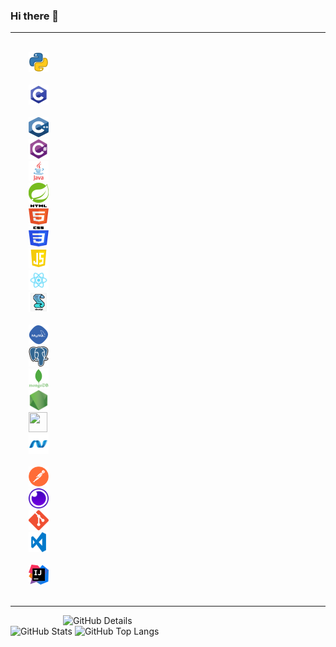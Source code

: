 ### Hi there 👋

-----
<div>
  <code>
    <a href="https://www.python.org/" target="_blank"><img width="32" height="32" src="https://github.com/Rafael-Russo/Rafael-Russo/blob/main/img/python.png?raw=true"/></a>
  </code>&nbsp; 
  <code>
    <a href="https://www.open-std.org/jtc1/sc22/wg14/" target="_blank"><img width="32" height="32" src="https://github.com/Rafael-Russo/Rafael-Russo/blob/main/img/c.png?raw=true"/></a>
  </code>&nbsp; 
  <code>
    <a href="https://isocpp.org/" target="_blank"><img width="32" height="32" src="https://github.com/Rafael-Russo/Rafael-Russo/blob/main/img/cpp.svg?raw=true"/></a></code>&nbsp;
  <code>
    <a href="https://docs.microsoft.com/pt-br/dotnet/csharp/" target="_blank"><img width="32" height="32" src="https://github.com/Rafael-Russo/Rafael-Russo/blob/main/img/csharp.png?raw=true"/></a></code>&nbsp;
  <code>
    <a href="https://www.java.com/pt-BR/" target="_blank"><img width="32" height="32" src="https://github.com/Rafael-Russo/Rafael-Russo/blob/main/img/java.png?raw=true"/></a></code>&nbsp;
  <code>
    <a href="https://spring.io/" target="_blank"><img width="32" height="32" src="https://github.com/Rafael-Russo/Rafael-Russo/blob/main/img/spring.png?raw=true"/></a></code>&nbsp;
  <code>
    <a href="https://www.w3schools.com/html/" target="_blank"><img width="32" height="32" src="https://github.com/Rafael-Russo/Rafael-Russo/blob/main/img/html.svg?raw=true"/></a></code>&nbsp;
  <code>
    <a href="https://www.w3schools.com/css/" target="_blank"><img width="32" height="32" src="https://github.com/Rafael-Russo/Rafael-Russo/blob/main/img/css.svg?raw=true"/></a></code>&nbsp;
  <code>
    <a href="https://www.w3schools.com/js/" target="_blank"><img width="32" height="32" src="https://github.com/Rafael-Russo/Rafael-Russo/blob/main/img/js.png?raw=true"/></a></code>&nbsp;
  <code>
    <a href="https://pt-br.reactjs.org/" target="_blank"><img width="32" height="32" src="https://github.com/Rafael-Russo/Rafael-Russo/blob/main/img/react.png?raw=true"/></a></code>&nbsp;
  <code>
    <a href="https://docs.microsoft.com/pt-br/windows/win32/lwef/using-vbscript" target="_blank"><img width="32" height="32" src="https://github.com/Rafael-Russo/Rafael-Russo/blob/main/img/vbs.png?raw=true"/></a>
  </code>&nbsp;
  <code>
    <a href="https://www.mysql.com/" target="_blank"><img width="32" height="32" src="https://github.com/Rafael-Russo/Rafael-Russo/blob/main/img/mysql.png?raw=true"/></a></code>&nbsp;
  <code>
    <a href="https://www.postgresql.org/" target="_blank"><img width="32" height="32" src="https://github.com/Rafael-Russo/Rafael-Russo/blob/main/img/postgresql.png?raw=true"/></a></code>&nbsp;
  <code>
    <a href="https://www.mongodb.com/pt-br" target="_blank"><img width="32" height="32" src="https://github.com/Rafael-Russo/Rafael-Russo/blob/main/img/mongodb.png?raw=true"/></a></code>&nbsp;
  <code>
    <a href="https://nodejs.org/en/" target="_blank"><img width="32" height="32" src="https://github.com/Rafael-Russo/Rafael-Russo/blob/main/img/nodejs.png?raw=true"/></a></code>&nbsp;
  <code>
    <a href="https://jestjs.io/pt-BR/" target="_blank"><img width="30" height="32" src="https://github.com/Rafael-Russo/Rafael-Russo/blob/main/img/jest.png?raw=true"/></a></code>&nbsp;
  <code>
    <a href="https://dotnet.microsoft.com/en-us/" target="_blank"><img width="32" height="32" src="https://github.com/Rafael-Russo/Rafael-Russo/blob/main/img/dotnet.png?raw=true"/></a>
  </code>&nbsp;
  <code>
    <a href="https://www.postman.com/" target="_blank"><img width="32" height="32" src="https://github.com/Rafael-Russo/Rafael-Russo/blob/main/img/postman.png?raw=true"/></a></code>&nbsp; 
  <code>
    <a href="https://insomnia.rest/" target="_blank"><img width="32" height="32" src="https://github.com/Rafael-Russo/Rafael-Russo/blob/main/img/insomnia.png?raw=true"/></a></code>&nbsp;
  <code>
    <a href="https://git-scm.com/" target="_blank"><img width="32" height="32" src="https://github.com/Rafael-Russo/Rafael-Russo/blob/main/img/git.png?raw=true"/></a></code>&nbsp;
  <code>
    <a href="https://code.visualstudio.com/" target="_blank"><img width="32" height="32" src="https://github.com/Rafael-Russo/Rafael-Russo/blob/main/img/vs.png?raw=true"/></a>
  </code>&nbsp;
  <code>
    <a href="https://www.jetbrains.com/idea/" target="_blank"><img width="32" height="32" src="https://github.com/Rafael-Russo/Rafael-Russo/blob/main/img/intellij.png?raw=true"/></a>
  </code>&nbsp;
</div>

-----

<div>
<img align="right" alt="GitHub Details" width="420px" src="http://github-profile-summary-cards.vercel.app/api/cards/profile-details?username=Rafael-Russo&theme=github_dark"/>
<img alt="GitHub Stats" width="200px" src="http://github-profile-summary-cards.vercel.app/api/cards/stats?username=Rafael-Russo&theme=github_dark"/>
<img alt="GitHub Top Langs" width="200px" src="http://github-profile-summary-cards.vercel.app/api/cards/repos-per-language?username=Rafael-Russo&theme=github_dark"/>
</div>

<!--
**Rafael-Russo/Rafael-Russo** is a ✨ _special_ ✨ repository because its `README.md` (this file) appears on your GitHub profile.

Here are some ideas to get you started:

- 🔭 I’m currently working on ...
- 🌱 I’m currently learning ...
- 👯 I’m looking to collaborate on ...
- 🤔 I’m looking for help with ...
- 💬 Ask me about ...
- 📫 How to reach me: ...
- 😄 Pronouns: ...
- ⚡ Fun fact: ...
-->
